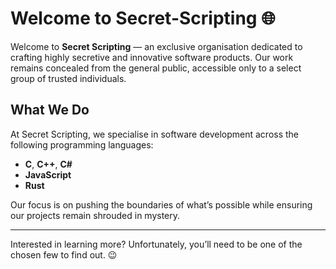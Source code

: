 # Welcome to Secret-Scripting 🌐

Welcome to **Secret Scripting** — an exclusive organisation dedicated to crafting highly secretive and innovative software products. Our work remains concealed from the general public, accessible only to a select group of trusted individuals.

## What We Do
At Secret Scripting, we specialise in software development across the following programming languages:
- **C**, **C++**, **C#**  
- **JavaScript**
- **Rust**  

Our focus is on pushing the boundaries of what’s possible while ensuring our projects remain shrouded in mystery.

---

Interested in learning more? Unfortunately, you’ll need to be one of the chosen few to find out. 😉
